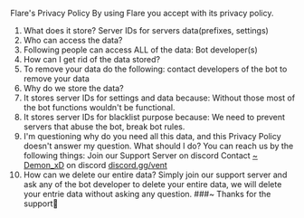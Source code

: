Flare's Privacy Policy
By using Flare you accept with its privacy policy.
1. What does it store?
Server IDs for servers data(prefixes, settings)
2. Who can access the data?
1. Following people can access ALL of the data:
Bot developer(s)
3. How can I get rid of the data stored?
1. To remove your data do the following:
contact developers of the bot to remove your data
4. Why do we store the data?
1. It stores server IDs for settings and data because:
Without those most of the bot functions wouldn't be functional.
2. It stores server IDs for blacklist purpose because:
We need to prevent servers that abuse the bot, break bot rules.
5. I'm questioning why do you need all this data, and this Privacy Policy doesn't answer my question. What should I do?
You can reach us by the following things:
Join our Support Server on discord
Contact [~ Demon_xD](https://discord.com/users/846229333981790280) on discord [discord.gg/vent](https://dsc.gg/red-dev)
6. How can we delete our entire data?
Simply join our support server and ask any of the bot developer to delete your entire data, we will delete your entrie data without asking any question.
###~ Thanks for the support💞
